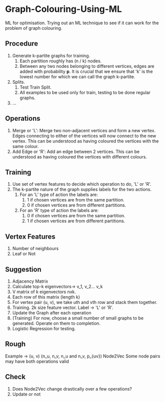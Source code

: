# Graph-Colouring-Using-ML
ML for optimisation.
Trying out an ML technique to see if it can work for the problem of graph colouring.

## Procedure
1. Generate k-partite graphs for training.
    1. Each partition roughly has (n / k) nodes.
    2. Between any two nodes belonging to different vertices, edges are added with probability __p__.
It is crucial that we ensure that 'k' is the lowest number for which we can call the graph k-partite.
2. Splits.
    1. Test Train Split.
    2. All examples to be used only for train, testing to be done regular graphs.
3. ...

## Operations
1. Merge or 'L': Merge two non-adjacent vertices and form a new vertex. Edges connecting to either of the vertices will now connect to the new vertex. This can be understood as having coloured the vertices with the same colour.
2. Add Edge or 'R': Add an edge between 2 vertices. This can be understood as having coloured the vertices with different colours.

## Training
1. Use set of vertex features to decide which operation to do, 'L' or 'R'.
2. The k-partite nature of the graph supplies labels for the two actions.
    1. For an 'L' type of action the labels are:
        1. 1 if chosen vertices are from the same partition.
        2. 0 if chosen vertices are from different partitions.
    2. For an 'R' type of action the labels are:
        1. 0 if chosen vertices are from the same partition.
        2. 1 if chosen vertices are from different partitions.

## Vertex Features
1. Number of neighbours
2. Leaf or Not

## Suggestion
1. Adjacency Matrix
2. Calculate top-k eigenvectors-> v_1, v_2... v_k
3. V matrix of k eigenvectors nxk.
4. Each row of this matrix (length k)
5. For vertex pair (u, v), we take uth and vth row and stack them together.
6. Training. 2k size feature vector. Label -> 'L' or 'R'.
7. Update the Graph after each operation
8. (Training) For now, choose a small number of small graphs to be generated. Operate on them to completion.
9. Logistic Regression for testing.

## Rough
Example -> (u, v) (n_u, n_v, n_u and n_v, p_{uv})
Node2Vec
Some node pairs may have both operations valid

## Check
1. Does Node2Vec change drastically over a few operations?
2. Update or not
